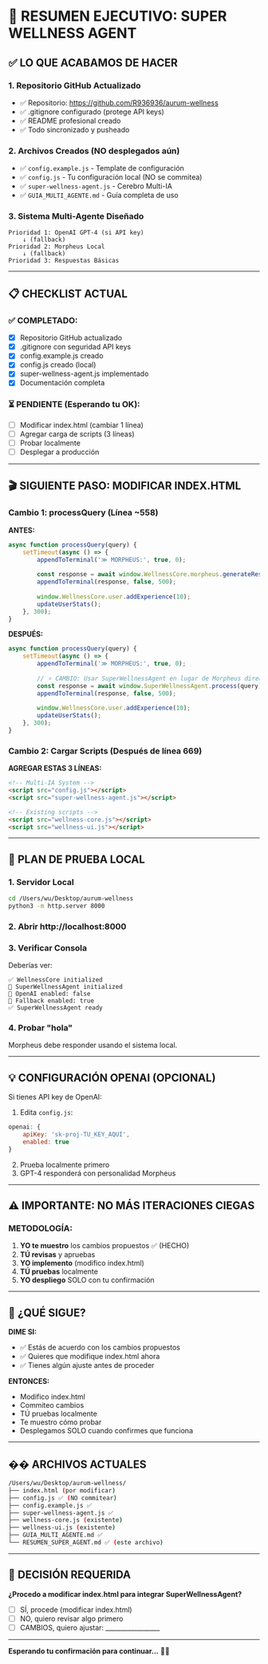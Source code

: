 # 🎯 RESUMEN EJECUTIVO: SUPER WELLNESS AGENT

## ✅ LO QUE ACABAMOS DE HACER

### 1. Repositorio GitHub Actualizado
- ✅ Repositorio: https://github.com/R936936/aurum-wellness
- ✅ .gitignore configurado (protege API keys)
- ✅ README profesional creado
- ✅ Todo sincronizado y pusheado

### 2. Archivos Creados (NO desplegados aún)
- ✅ `config.example.js` - Template de configuración
- ✅ `config.js` - Tu configuración local (NO se commitea)
- ✅ `super-wellness-agent.js` - Cerebro Multi-IA
- ✅ `GUIA_MULTI_AGENTE.md` - Guía completa de uso

### 3. Sistema Multi-Agente Diseñado
```
Prioridad 1: OpenAI GPT-4 (si API key)
    ↓ (fallback)
Prioridad 2: Morpheus Local
    ↓ (fallback)
Prioridad 3: Respuestas Básicas
```

---

## 📋 CHECKLIST ACTUAL

### ✅ COMPLETADO:
- [x] Repositorio GitHub actualizado
- [x] .gitignore con seguridad API keys
- [x] config.example.js creado
- [x] config.js creado (local)
- [x] super-wellness-agent.js implementado
- [x] Documentación completa

### ⏳ PENDIENTE (Esperando tu OK):
- [ ] Modificar index.html (cambiar 1 línea)
- [ ] Agregar carga de scripts (3 líneas)
- [ ] Probar localmente
- [ ] Desplegar a producción

---

## 🎬 SIGUIENTE PASO: MODIFICAR INDEX.HTML

### Cambio 1: processQuery (Línea ~558)

**ANTES:**
```javascript
async function processQuery(query) {
    setTimeout(async () => {
        appendToTerminal('≫ MORPHEUS:', true, 0);
        
        const response = await window.WellnessCore.morpheus.generateResponse(query);
        appendToTerminal(response, false, 500);
        
        window.WellnessCore.user.addExperience(10);
        updateUserStats();
    }, 300);
}
```

**DESPUÉS:**
```javascript
async function processQuery(query) {
    setTimeout(async () => {
        appendToTerminal('≫ MORPHEUS:', true, 0);
        
        // ⭐ CAMBIO: Usar SuperWellnessAgent en lugar de Morpheus directo
        const response = await window.SuperWellnessAgent.process(query);
        appendToTerminal(response, false, 500);
        
        window.WellnessCore.user.addExperience(10);
        updateUserStats();
    }, 300);
}
```

### Cambio 2: Cargar Scripts (Después de línea 669)

**AGREGAR ESTAS 3 LÍNEAS:**
```html
<!-- Multi-IA System -->
<script src="config.js"></script>
<script src="super-wellness-agent.js"></script>

<!-- Existing scripts -->
<script src="wellness-core.js"></script>
<script src="wellness-ui.js"></script>
```

---

## 🧪 PLAN DE PRUEBA LOCAL

### 1. Servidor Local
```bash
cd /Users/wu/Desktop/aurum-wellness
python3 -m http.server 8000
```

### 2. Abrir http://localhost:8000

### 3. Verificar Consola
Deberías ver:
```
✅ WellnessCore initialized
🤖 SuperWellnessAgent initialized
📡 OpenAI enabled: false
🔄 Fallback enabled: true
✅ SuperWellnessAgent ready
```

### 4. Probar "hola"
Morpheus debe responder usando el sistema local.

---

## 💡 CONFIGURACIÓN OPENAI (OPCIONAL)

Si tienes API key de OpenAI:

1. Edita `config.js`:
```javascript
openai: {
    apiKey: 'sk-proj-TU_KEY_AQUI',
    enabled: true
}
```

2. Prueba localmente primero
3. GPT-4 responderá con personalidad Morpheus

---

## ⚠️ IMPORTANTE: NO MÁS ITERACIONES CIEGAS

### METODOLOGÍA:
1. **YO te muestro** los cambios propuestos ✅ (HECHO)
2. **TÚ revisas** y apruebas
3. **YO implemento** (modifico index.html)
4. **TÚ pruebas** localmente
5. **YO despliego** SOLO con tu confirmación

---

## 🚀 ¿QUÉ SIGUE?

**DIME SI:**
- ✅ Estás de acuerdo con los cambios propuestos
- ✅ Quieres que modifique index.html ahora
- ✅ Tienes algún ajuste antes de proceder

**ENTONCES:**
- Modifico index.html
- Commiteo cambios
- TÚ pruebas localmente
- Te muestro cómo probar
- Desplegamos SOLO cuando confirmes que funciona

---

## �� ARCHIVOS ACTUALES

```bash
/Users/wu/Desktop/aurum-wellness/
├── index.html (por modificar)
├── config.js ✅ (NO commitear)
├── config.example.js ✅
├── super-wellness-agent.js ✅
├── wellness-core.js (existente)
├── wellness-ui.js (existente)
├── GUIA_MULTI_AGENTE.md ✅
└── RESUMEN_SUPER_AGENT.md ✅ (este archivo)
```

---

## 🎯 DECISIÓN REQUERIDA

**¿Procedo a modificar index.html para integrar SuperWellnessAgent?**

- [ ] SÍ, procede (modificar index.html)
- [ ] NO, quiero revisar algo primero
- [ ] CAMBIOS, quiero ajustar: _________________

---

**Esperando tu confirmación para continuar...** 🚀💎

